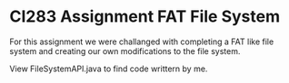 # CI283 Assignment FAT File System

For this assignment we were challanged with completing a FAT like file system and creating our own modifications to the file system. 

View FileSystemAPI.java to find code writtern by me. 
